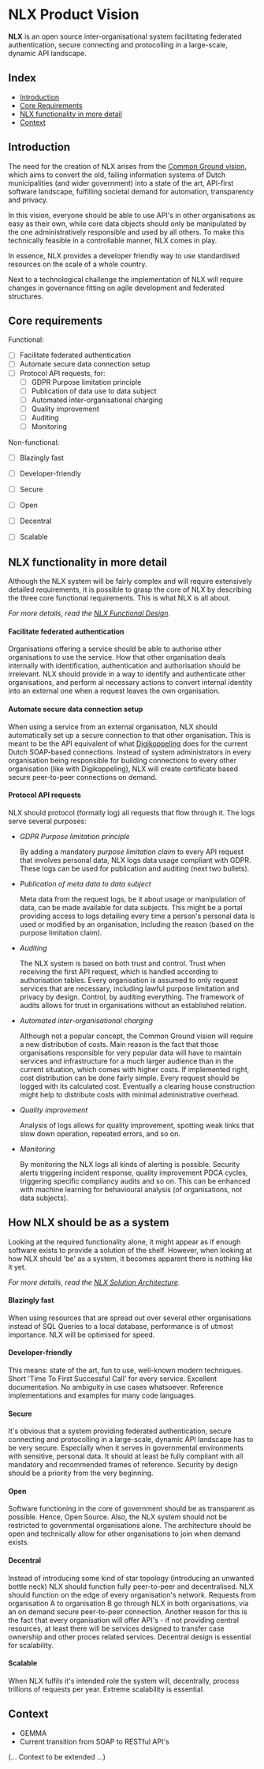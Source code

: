 NLX Product Vision
==================

**NLX** is an open source inter-organisational system facilitating federated authentication, secure connecting and protocolling in a large-scale, dynamic API landscape.

## Index
* [Introduction](#introduction)
* [Core Requirements](#core-requirements)
* [NLX functionality in more detail](#nlx-functionality-in-more-detail)
* [Context](#context)


## Introduction
The need for the creation of NLX arises from the [Common Ground vision](https://github.com/VNG-Realisatie/common-ground), which aims to convert the old, failing information systems of Dutch municipalities (and wider government) into a state of the art, API-first software landscape, fulfilling societal demand for automation, transparency and privacy.

In this vision, everyone should be able to use API's in other organisations as easy as their own, while core data objects should only be manipulated by the one administratively responsible and used by all others. To make this technically feasible in a controllable manner, NLX comes in play.

In essence, NLX provides a developer friendly way to use standardised resources on the scale of a whole country.

Next to a technological challenge the implementation of NLX will require changes in governance fitting on agile development and federated structures.


## Core requirements

Functional:
- [ ] Facilitate federated authentication
- [ ] Automate secure data connection setup
- [ ] Protocol API requests, for:
    - [ ] GDPR Purpose limitation principle
    - [ ] Publication of data use to data subject
    - [ ] Automated inter-organisational charging
    - [ ] Quality improvement
    - [ ] Auditing
    - [ ] Monitoring

Non-functional:
- [ ] Blazingly fast
- [ ] Developer-friendly
- [ ] Secure
- [ ] Open
- [ ] Decentral
- [ ] Scalable


## NLX functionality in more detail

Although the NLX system will be fairly complex and will require extensively detailed requirements, it is possible to grasp the core of NLX by describing the three core functional requirements. This is what NLX is all about.

*For more details, read the [NLX Functional Design](./functional-design.md).*


#### Facilitate federated authentication
Organisations offering a service should be able to authorise other organisations to use the service. How that other organisation deals internally with identification, authentication and authorisation should be irrelevant. NLX should provide in a way to identify and authenticate other organisations, and perform al necessary actions to convert internal identity into an external one when a request leaves the own organisation.

#### Automate secure data connection setup
When using a service from an external organisation, NLX should automatically set up a secure connection to that other organisation. This is meant to be the API equivalent of what [Digikoppeling](https://www.logius.nl/diensten/digikoppeling/) does for the current Dutch SOAP-based connections. Instead of system administrators in every organisation being responsible for building connections to every other organisation (like with Digikoppeling), NLX will create certificate based secure peer-to-peer connections on demand.

#### Protocol API requests

NLX should protocol (formally log) all requests that flow through it. The logs serve several purposes:

* *GDPR Purpose limitation principle*

  By adding a mandatory *purpose limitation claim* to every API request that involves personal data, NLX logs data usage compliant with GDPR. These logs can be used for publication and auditing (next two bullets).

* *Publication of meta data to data subject*

  Meta data from the request logs, be it about usage or manipulation of data, can be made available for data subjects. This might be a portal providing access to logs detailing every time a person's personal data is used or modified by an organisation, including the reason (based on the purpose limitation claim).

* *Auditing*

  The NLX system is based on both trust and control. Trust when receiving the first API request, which is handled according to authorisation tables. Every organisation is assumed to only request services that are necessary, including lawful purpose limitation and privacy by design. Control, by auditing everything. The framework of audits allows for trust in organisations without an established relation.   

* *Automated inter-organisational charging*

  Although not a popular concept, the Common Ground vision will require a new distribution of costs. Main reason is the fact that those organisations responsible for very popular data will have to maintain services and infrastructure for a much larger audience than in the current situation, which comes with higher costs. If implemented right, cost distribution can be done fairly simple. Every request should be logged with its calculated cost. Eventually a clearing house construction might help to distribute costs with minimal administrative overhead.

* *Quality improvement*

  Analysis of logs allows for quality improvement, spotting weak links that slow down operation, repeated errors, and so on.

* *Monitoring*

  By monitoring the NLX logs all kinds of alerting is possible. Security alerts triggering incident response, quality improvement PDCA cycles, triggering specific compliancy audits and so on. This can be enhanced with machine learning for behavioural analysis (of organisations, not data subjects).


## How NLX should be as a system

Looking at the required functionality alone, it might appear as if enough software exists to provide a solution of the shelf. However, when looking at how NLX should 'be' as a system, it becomes apparent there is nothing like it yet.

*For more details, read the [NLX Solution Architecture](./solution-architecture.md).*

#### Blazingly fast
When using resources that are spread out over several other organisations instead of SQL Queries to a local database, performance is of utmost importance. NLX will be optimised for speed.

#### Developer-friendly
This means: state of the art, fun to use, well-known modern techniques. Short 'Time To First Successful Call' for every service. Excellent documentation. No ambiguity in use cases whatsoever. Reference implementations and examples for many code languages.

#### Secure
It's obvious that a system providing federated authentication, secure connecting and protocolling in a large-scale, dynamic API landscape has to be very secure. Especially when it serves in governmental environments with sensitive, personal data. It should at least be fully compliant with all mandatory and recommended frames of reference. Security by design should be a priority from the very beginning.

#### Open
Software functioning in the core of government should be as transparent as possible. Hence, Open Source. Also, the NLX system should not be restricted to governmental organisations alone. The architecture should be open and technically allow for other organisations to join when demand exists.

#### Decentral
Instead of introducing some kind of star topology (introducing an unwanted bottle neck) NLX should function fully peer-to-peer and decentralised. NLX should function on the edge of every organisation's network. Requests from organisation A to organisation B go through NLX in both organisations, via an on demand secure peer-to-peer connection. Another reason for this is the fact that every organisation will offer API's - if not providing central resources, at least there will be services designed to transfer case ownership and other proces related services. Decentral design is essential for scalability.

#### Scalable
When NLX fulfils it's intended role the system will, decentrally, process trillions of requests per year. Extreme scalability is essential.



## Context

* GEMMA
* Current transition from SOAP to RESTful API's

(... Context to be extended ...)
